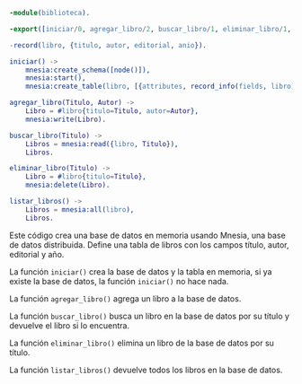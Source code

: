 ```erlang
-module(biblioteca).

-export([iniciar/0, agregar_libro/2, buscar_libro/1, eliminar_libro/1, listar_libros/0]).

-record(libro, {titulo, autor, editorial, anio}).

iniciar() ->
    mnesia:create_schema([node()]),
    mnesia:start(),
    mnesia:create_table(libro, [{attributes, record_info(fields, libro)}]).

agregar_libro(Titulo, Autor) ->
    Libro = #libro{titulo=Titulo, autor=Autor},
    mnesia:write(Libro).

buscar_libro(Titulo) ->
    Libros = mnesia:read({libro, Titulo}),
    Libros.

eliminar_libro(Titulo) ->
    Libro = #libro{titulo=Titulo},
    mnesia:delete(Libro).

listar_libros() ->
    Libros = mnesia:all(libro),
    Libros.
```

Este código crea una base de datos en memoria usando Mnesia, una base de datos distribuida. Define una tabla de libros con los campos título, autor, editorial y año.

La función `iniciar()` crea la base de datos y la tabla en memoria, si ya existe la base de datos, la función `iniciar()` no hace nada.

La función `agregar_libro()` agrega un libro a la base de datos.

La función `buscar_libro()` busca un libro en la base de datos por su título y devuelve el libro si lo encuentra.

La función `eliminar_libro()` elimina un libro de la base de datos por su título.

La función `listar_libros()` devuelve todos los libros en la base de datos.